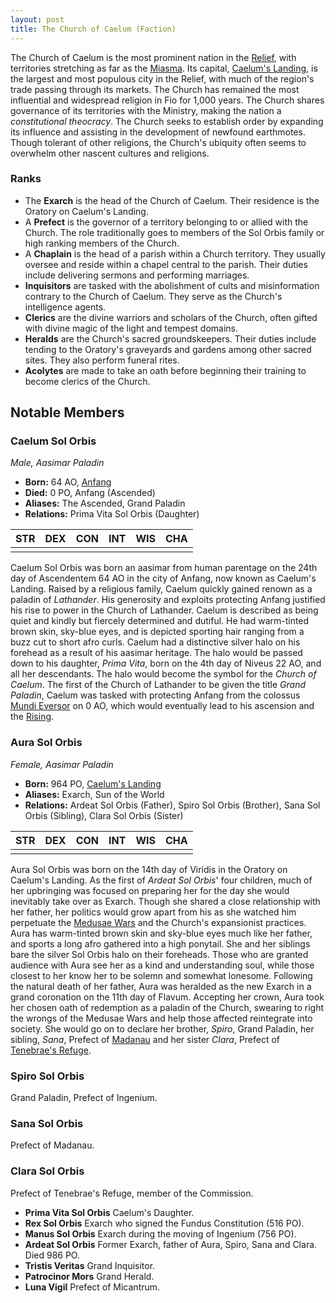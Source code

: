 ```yaml
---
layout: post
title: The Church of Caelum (Faction)
---
```


The Church of Caelum is the most prominent nation in the [Relief](), with territories stretching as far as the [Miasma](). Its capital, [Caelum's Landing](), is the largest and most populous city in the Relief, with much of the region's trade passing through its markets. The Church has remained the most influential and widespread religion in Fio for 1,000 years. The Church shares governance of its territories with the Ministry, making the nation a *constitutional theocracy*. The Church seeks to establish order by expanding its influence and assisting in the development of newfound earthmotes. Though tolerant of other religions, the Church's ubiquity often seems to overwhelm other nascent cultures and religions.

### Ranks

- The **Exarch** is the head of the Church of Caelum. Their residence is the Oratory on Caelum's Landing.
- A **Prefect** is the governor of a territory belonging to or allied with the Church. The role traditionally goes to members of the Sol Orbis family or high ranking members of the Church.
- A **Chaplain** is the head of a parish within a Church territory. They usually oversee and reside within a chapel central to the parish. Their duties include delivering sermons and performing marriages.
- **Inquisitors** are tasked with the abolishment of cults and misinformation contrary to the Church of Caelum. They serve as the Church's intelligence agents.
- **Clerics** are the divine warriors and scholars of the Church, often gifted with divine magic of the light and tempest domains.
- **Heralds** are the Church's sacred groundskeepers. Their duties include tending to the Oratory's graveyards and gardens among other sacred sites. They also perform funeral rites.
- **Acolytes** are made to take an oath before beginning their training to become clerics of the Church.

## Notable Members

### Caelum Sol Orbis

*Male, Aasimar Paladin*

- **Born:** 64 AO, [Anfang]()
- **Died:** 0 PO, Anfang (Ascended)
- **Aliases:** The Ascended, Grand Paladin
- **Relations:** Prima Vita Sol Orbis (Daughter)

| STR | DEX | CON | INT | WIS | CHA |
| --- | --- | --- | --- | --- | --- |
|     |     |     |     |     |     |

Caelum Sol Orbis was born an aasimar from human parentage on the 24th day of Ascendentem 64 AO in the city of Anfang, now known as Caelum's Landing. Raised by a religious family, Caelum quickly gained renown as a paladin of *Lathander*. His generosity and exploits protecting Anfang justified his rise to power in the Church of Lathander. Caelum is described as being quiet and kindly but fiercely determined and dutiful. He had warm-tinted brown skin, sky-blue eyes, and is depicted sporting hair ranging from a buzz cut to short afro curls. Caelum had a distinctive silver halo on his forehead as a result of his aasimar heritage. The halo would be passed down to his daughter, *Prima Vita*, born on the 4th day of Niveus 22 AO, and all her descendants. The halo would become the symbol for the *Church of Caelum*. The first of the Church of Lathander to be given the title *Grand Paladin*, Caelum was tasked with protecting Anfang from the colossus [Mundi Eversor]() on 0 AO, which would eventually lead to his ascension and the [Rising]().

### Aura Sol Orbis

*Female, Aasimar Paladin*

- **Born:** 964 PO, [Caelum's Landing]()
- **Aliases:** Exarch, Sun of the World
- **Relations:** Ardeat Sol Orbis (Father), Spiro Sol Orbis (Brother), Sana Sol Orbis (Sibling), Clara Sol Orbis (Sister)

| STR | DEX | CON | INT | WIS | CHA |
| --- | --- | --- | --- | --- | --- |
|     |     |     |     |     |     |

Aura Sol Orbis was born on the 14th day of Viridis in the Oratory on Caelum's Landing. As the first of *Ardeat Sol Orbis*' four children, much of her upbringing was focused on preparing her for the day she would inevitably take over as Exarch. Though she shared a close relationship with her father, her politics would grow apart from his as she watched him perpetuate the [Medusae Wars]() and the Church's expansionist practices. Aura has warm-tinted brown skin and sky-blue eyes much like her father, and sports a long afro gathered into a high ponytail. She and her siblings bare the silver Sol Orbis halo on their foreheads. Those who are granted audience with Aura see her as a kind and understanding soul, while those closest to her know her to be solemn and somewhat lonesome. Following the natural death of her father, Aura was heralded as the new Exarch in a grand coronation on the 11th day of Flavum. Accepting her crown, Aura took her chosen oath of redemption as a paladin of the Church, swearing to right the wrongs of the Medusae Wars and help those affected reintegrate into society. She would go on to declare her brother, *Spiro*, Grand Paladin, her sibling, *Sana*, Prefect of [Madanau]() and her sister *Clara*, Prefect of [Tenebrae's Refuge]().

### Spiro Sol Orbis

Grand Paladin, Prefect of Ingenium.

### Sana Sol Orbis

Prefect of Madanau.

### Clara Sol Orbis

Prefect of Tenebrae's Refuge, member of the Commission.

- **Prima Vita Sol Orbis** Caelum's Daughter.
- **Rex Sol Orbis** Exarch who signed the Fundus Constitution (516 PO).
- **Manus Sol Orbis** Exarch during the moving of Ingenium (756 PO).
- **Ardeat Sol Orbis** Former Exarch, father of Aura, Spiro, Sana and Clara. Died 986 PO.
- **Tristis Veritas** Grand Inquisitor.
- **Patrocinor Mors** Grand Herald.
- **Luna Vigil** Prefect of Micantrum.
